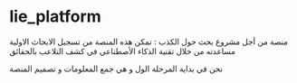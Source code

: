 # lie_platform
منصة من أجل مشروع بحث حول الكذب :
تمكن هذه المنصة من
تسجيل الابحاث الاولية  
مساعدته من خلال تقنية الذكاء الأصطناعي في كشف التلاعب بالحقائق 

نحن في بداية المرحلة الول و هي جمع المعلومات و تصميم المنصة 
